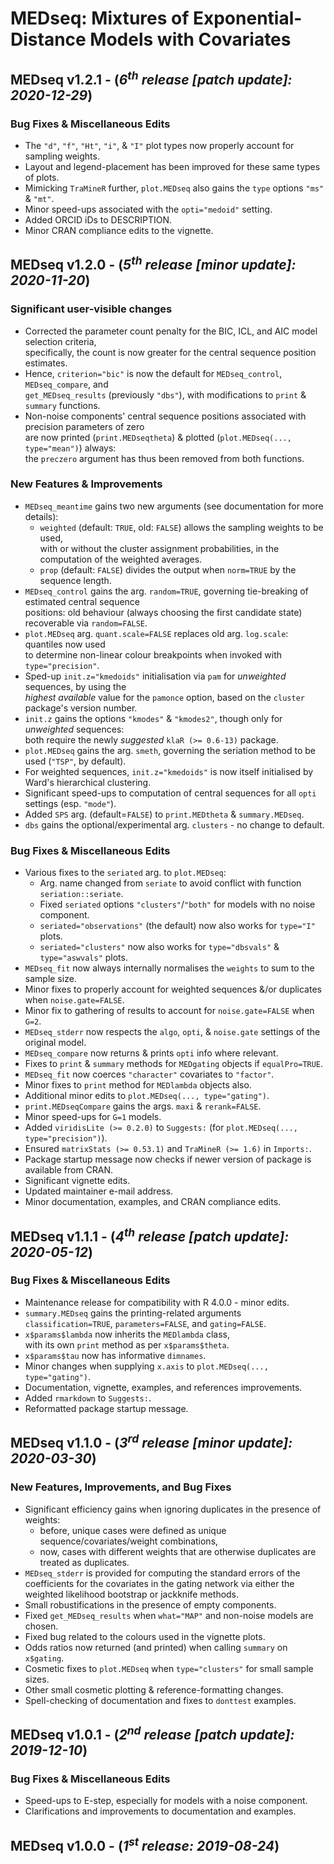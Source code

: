 __MEDseq: Mixtures of Exponential-Distance Models with Covariates__   
===================================================================

## MEDseq v1.2.1 - (_6<sup>th</sup> release [patch update]: 2020-12-29_)
### Bug Fixes & Miscellaneous Edits
* The `"d"`, `"f"`, `"Ht"`, `"i"`, & `"I"` plot types now properly account for sampling weights.
* Layout and legend-placement has been improved for these same types of plots.
* Mimicking `TraMineR` further, `plot.MEDseq` also gains the `type` options `"ms"` & `"mt"`.
* Minor speed-ups associated with the `opti="medoid"` setting.
* Added ORCID iDs to DESCRIPTION.
* Minor CRAN compliance edits to the vignette.

## MEDseq v1.2.0 - (_5<sup>th</sup> release [minor update]: 2020-11-20_)
### Significant user-visible changes
* Corrected the parameter count penalty for the BIC, ICL, and AIC model selection criteria,  
  specifically, the count is now greater for the central sequence position estimates.
* Hence, `criterion="bic"` is now the default for `MEDseq_control`, `MEDseq_compare`, and  
  `get_MEDseq_results` (previously `"dbs"`), with modifications to `print` & `summary` functions.
* Non-noise components' central sequence positions associated with precision parameters of zero  
  are now printed (`print.MEDseqtheta`) & plotted (`plot.MEDseq(..., type="mean")`) always:  
  the `preczero` argument has thus been removed from both functions.
  
### New Features & Improvements
* `MEDseq_meantime` gains two new arguments (see documentation for more details):  
    * `weighted` (default: `TRUE`, old: `FALSE`) allows the sampling weights to be used,  
    with or without the cluster assignment probabilities, in the computation of the weighted averages.
    * `prop` (default: `FALSE`) divides the output when `norm=TRUE` by the sequence length.
* `MEDseq_control` gains the arg. `random=TRUE`, governing tie-breaking of estimated central sequence  
  positions: old behaviour (always choosing the first candidate state) recoverable via `random=FALSE`.
* `plot.MEDseq` arg. `quant.scale=FALSE` replaces old arg. `log.scale`: quantiles now used  
  to determine non-linear colour breakpoints when invoked with `type="precision"`.
* Sped-up `init.z="kmedoids"` initialisation via `pam` for _unweighted_ sequences, by using the  
  _highest available_ value for the `pamonce` option,  based on the `cluster` package's version number.
* `init.z` gains the options `"kmodes"` & `"kmodes2"`, though only for _unweighted_ sequences:  
  both require the newly _suggested_ `klaR (>= 0.6-13)` package.
* `plot.MEDseq` gains the arg. `smeth`, governing the seriation method to be used (`"TSP"`, by default).
* For weighted sequences, `init.z="kmedoids"` is now itself initialised by Ward's hierarchical clustering.
* Significant speed-ups to computation of central sequences for all `opti` settings (esp. `"mode"`).
* Added `SPS` arg. (default=`FALSE`) to `print.MEDtheta` & `summary.MEDseq`.
* `dbs` gains the optional/experimental arg. `clusters` - no change to default.
  
### Bug Fixes & Miscellaneous Edits
* Various fixes to the `seriated` arg. to `plot.MEDseq`:  
    * Arg. name changed from `seriate` to avoid conflict with function `seriation::seriate`.  
    * Fixed `seriated` options `"clusters"`/`"both"` for models with no noise component.  
    * `seriated="observations"` (the default) now also works for `type="I"` plots.  
    * `seriated="clusters"` now also works for `type="dbsvals"` & `type="aswvals"` plots. 
* `MEDseq_fit` now always internally normalises the `weights` to sum to the sample size.
* Minor fixes to properly account for weighted sequences &/or duplicates when `noise.gate=FALSE`.
* Minor fix to gathering of results to account for `noise.gate=FALSE` when `G=2`.
* `MEDseq_stderr` now respects the `algo`, `opti`, & `noise.gate` settings of the original model.
* `MEDseq_compare` now returns & prints `opti` info where relevant.
* Fixes to `print` & `summary` methods for `MEDgating` objects if `equalPro=TRUE`.
* `MEDseq_fit` now coerces `"character"` covariates to `"factor"`.
* Minor fixes to `print` method for `MEDlambda` objects also.
* Additional minor edits to `plot.MEDseq(..., type="gating")`.
* `print.MEDseqCompare` gains the args. `maxi` & `rerank=FALSE`.
* Minor speed-ups for `G=1` models.
* Added `viridisLite (>= 0.2.0)` to `Suggests:` (for `plot.MEDseq(..., type="precision")`).
* Ensured `matrixStats (>= 0.53.1)` and `TraMineR (>= 1.6)` in `Imports:`.
* Package startup message now checks if newer version of package is available from CRAN.
* Significant vignette edits.
* Updated maintainer e-mail address.
* Minor documentation, examples, and CRAN compliance edits.

## MEDseq v1.1.1 - (_4<sup>th</sup> release [patch update]: 2020-05-12_)
### Bug Fixes & Miscellaneous Edits
* Maintenance release for compatibility with R 4.0.0 - minor edits.
* `summary.MEDseq` gains the printing-related arguments  
  `classification=TRUE`, `parameters=FALSE`, and `gating=FALSE`.
* `x$params$lambda` now inherits the `MEDlambda` class,  
  with its own `print` method as per `x$params$theta`.
* `x$params$tau` now has informative `dimnames`.
* Minor changes when supplying `x.axis` to `plot.MEDseq(..., type="gating")`.
* Documentation, vignette, examples, and references improvements.
* Added `rmarkdown` to `Suggests:`.
* Reformatted package startup message.

## MEDseq v1.1.0 - (_3<sup>rd</sup> release [minor update]: 2020-03-30_)
### New Features, Improvements, and Bug Fixes
* Significant efficiency gains when ignoring duplicates in the presence of weights:  
    * before, unique cases were defined as unique sequence/covariates/weight combinations,  
    * now, cases with different weights that are otherwise duplicates are treated as duplicates.
* `MEDseq_stderr` is provided for computing the standard errors of the  
  coefficients for the covariates in the gating network via either the  
  weighted likelihood bootstrap or jackknife methods.
* Small robustifications in the presence of empty components.
* Fixed `get_MEDseq_results` when `what="MAP"` and non-noise models are chosen.
* Fixed bug related to the colours used in the vignette plots.
* Odds ratios now returned (and printed) when calling `summary` on `x$gating`.
* Cosmetic fixes to `plot.MEDseq` when `type="clusters"` for small sample sizes.
* Other small cosmetic plotting  & reference-formatting changes.
* Spell-checking of documentation and fixes to `donttest` examples.

## MEDseq v1.0.1 - (_2<sup>nd</sup> release [patch update]: 2019-12-10_)
### Bug Fixes & Miscellaneous Edits
* Speed-ups to E-step, especially for models with a noise component.
* Clarifications and improvements to documentation and examples.

## MEDseq v1.0.0 - (_1<sup>st</sup> release: 2019-08-24_)